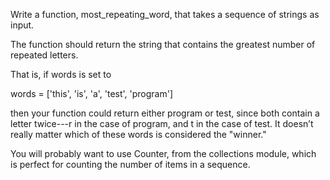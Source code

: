 Write a function, most_repeating_word, that takes a sequence of strings as input. 

The function should return the string that contains the greatest number of repeated letters. 

That is, if words is set to

words = ['this', 'is', 'a', 'test', 'program']


then your function could return either program or test, since both contain a letter twice---r in the case of program, and t in the case of test. It doesn’t really matter which of these words is considered the "winner."

You will probably want to use Counter, from the collections module, which is perfect for counting the number of items in a sequence.